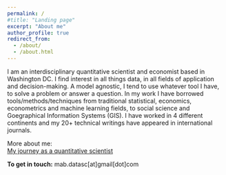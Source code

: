```yaml
---
permalink: /
#title: "Landing page"
excerpt: "About me"
author_profile: true
redirect_from: 
  - /about/
  - /about.html
---
```



I am an interdisciplinary quantitative scientist and economist based in Washington DC. I find interest in all things data, in all fields of application and decision-making. A model agnostic, I tend to use whatever tool I have, to solve a problem or answer a question. In my work I have borrowed tools/methods/techniques from traditional statistical, economics, econometrics and machine learning fields, to social science and Goegraphical Information Systems (GIS). I have worked in 4 different continents and my 20+ technical writings have appeared in international journals.

More about me:  
[My journey as a quantitative scientist](https://mabalam.github.io//my-journey/)  

**To get in touch:** mab.datasc[at]gmail[dot]com
